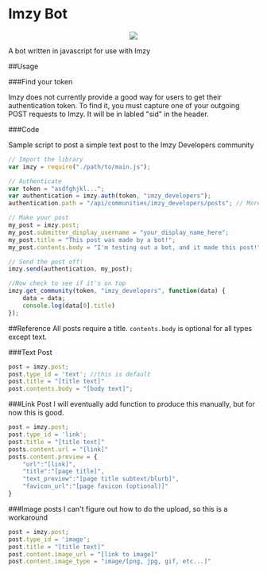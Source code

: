 # Imzy Bot

<center><img src="https://raw.githubusercontent.com/jacksarick/imzy_bot/master/media/imzy_borg_transparent_small.png"></center>

A bot written in javascript for use with Imzy

##Usage

###Find your token

Imzy does not currently provide a good way for users to get their authentication token. To find it, you must capture one of your outgoing POST requests to Imzy. It will be in labled "sid" in the header.

###Code

Sample script to post a simple text post to the Imzy Developers community

~~~javascript
// Import the library
var imzy = require("./path/to/main.js");

// Authenticate
var token = "asdfghjkl...";
var authentication = imzy.auth(token, "imzy_developers");
authentication.path = "/api/communities/imzy_developers/posts"; // More detail on this later

// Make your post
my_post = imzy.post;
my_post.submitter_display_username = "your_display_name_here";
my_post.title = "This post was made by a bot!";
my_post.contents.body = "I'm testing out a bot, and it made this post!";

// Send the post off!
imzy.send(authentication, my_post);

//Now check to see if it's on top
imzy.get_community(token, "imzy_developers", function(data) {
	data = data;
	console.log(data[0].title)
});
~~~

##Reference
All posts require a title. `contents.body` is optional for all types except text.

###Text Post
~~~javascript
post = imzy.post;
post.type_id = 'text'; //this is default
post.title = "[title text]"
post.contents.body = "[body text]";
~~~

###Link Post
I will eventually add function to produce this manually, but for now this is good.
~~~javascript
post = imzy.post;
post.type_id = 'link';
post.title = "[title text]"
posts.content.url = "[link]"
posts.content.preview = {
	"url":"[link]",
	"title":"[page title]",
	"text_preview":"[page title subtext/blurb]",
	"favicon_url":"[page favicon (optional)]"
}
~~~

###Image posts
I can't figure out how to do the upload, so this is a workaround
~~~javascript
post = imzy.post;
post.type_id = 'image';
post.title = "[title text]"
post.content.image_url = "[link to image]"
post.content.image_type = "image/[png, jpg, gif, etc...]"
~~~
